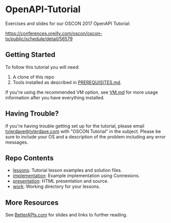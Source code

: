OpenAPI-Tutorial
================

Exercises and slides for our OSCON 2017 OpenAPI Tutorial:

https://conferences.oreilly.com/oscon/oscon-tx/public/schedule/detail/56579

Getting Started
---------------

To follow this tutorial you will need:

1. A clone of this repo
2. Tools installed as described in [PREREQUISITES.md](PREREQUISITES.md).

If you're using the recommended VM option, see [VM.md](VM.md) for more usage
information after you have everything installed.

Having Trouble?
---------------

If you're having trouble getting set up for the tutorial, please email tylerdave@tylerdave.com with "OSCON Tutorial" in the subject. Please be sure to include your OS and a description of the problem including any error messages.

Repo Contents
-------------

- [lessons](lessons/): Tutorial lesson examples and solution files.
- [implementation](implementation/): Example implementation using Connexions.
- [presentation](presentation/): HTML presentation and source.
- [work](work/): Working directory for your lessons.

More Resources
--------------

See [BetterAPIs.com](http://betterapis.com/) for slides and links to further
reading.
